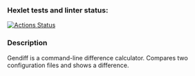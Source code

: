 ### Hexlet tests and linter status:
[![Actions Status](https://github.com/LenaRib/frontend-project-lvl2/workflows/hexlet-check/badge.svg)](https://github.com/LenaRib/frontend-project-lvl2/actions)

### Description
Gendiff is a command-line difference calculator.
Compares two configuration files and shows a difference.
